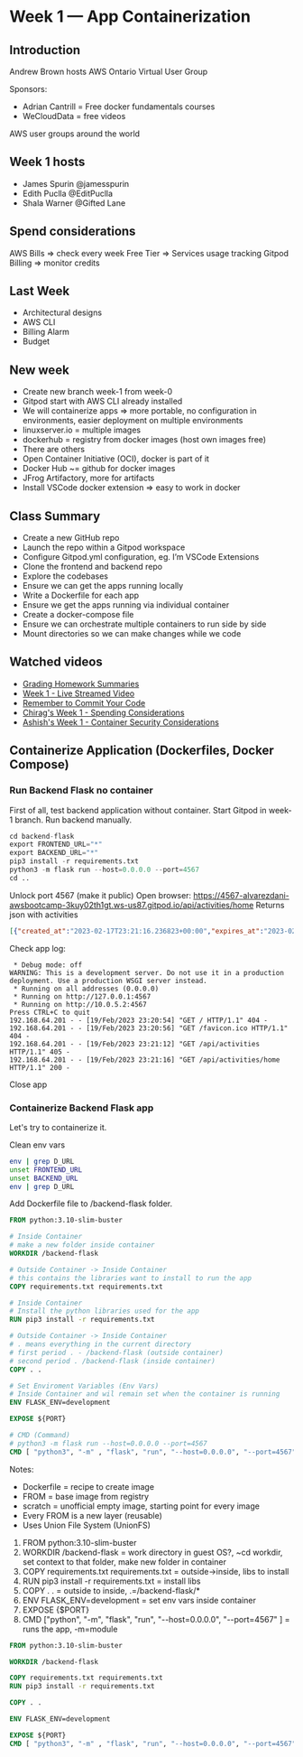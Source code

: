 # Week 1 — App Containerization

## Introduction

Andrew Brown hosts AWS Ontario Virtual User Group

Sponsors:
- Adrian Cantrill = Free docker fundamentals courses
- WeCloudData = free videos

AWS user groups around the world

## Week 1 hosts

- James Spurin @jamesspurin
- Edith Puclla @EditPuclla
- Shala Warner @Gifted Lane

## Spend considerations

AWS Bills => check every week
Free Tier => Services usage tracking
Gitpod Billing => monitor credits

## Last Week

- Architectural designs
- AWS CLI
- Billing Alarm
- Budget

## New week

- Create new branch week-1 from week-0
- Gitpod start with AWS CLI already installed
- We will containerize apps => more portable, no configuration in environments, easier deployment on multiple environments
- linuxserver.io = multiple images
- dockerhub = registry from docker images (host own images free)
- There are others
- Open Container Initiative (OCI), docker is part of it
- Docker Hub ~= github for docker images
- JFrog Artifactory, more for artifacts
- Install VSCode docker extension => easy to work in docker

## Class Summary

- Create a new GitHub repo
- Launch the repo within a Gitpod workspace
- Configure Gitpod.yml configuration, eg. I’m VSCode Extensions
- Clone the frontend and backend repo
- Explore the codebases
- Ensure we can get the apps running locally
- Write a Dockerfile for each app
- Ensure we get the apps running via individual container
- Create a docker-compose file
- Ensure we can orchestrate multiple containers to run side by side
- Mount directories so we can make changes while we code

## Watched videos

- [Grading Homework Summaries](https://www.youtube.com/watch?v=FKAScachFgk&list=PLBfufR7vyJJ7k25byhRXJldB5AiwgNnWv&index=25)
- [Week 1 - Live Streamed Video](https://www.youtube.com/watch?v=zJnNe5Nv4tE&list=PLBfufR7vyJJ7k25byhRXJldB5AiwgNnWv&index=22)
- [Remember to Commit Your Code](https://www.youtube.com/watch?v=b-idMgFFcpg&list=PLBfufR7vyJJ7k25byhRXJldB5AiwgNnWv&index=23)
- [Chirag's Week 1 - Spending Considerations](https://www.youtube.com/watch?v=OAMHu1NiYoI&list=PLBfufR7vyJJ7k25byhRXJldB5AiwgNnWv&index=24)
- [Ashish's Week 1 - Container Security Considerations](https://www.youtube.com/watch?v=OjZz4D0B-cA&list=PLBfufR7vyJJ7k25byhRXJldB5AiwgNnWv&index=25)


## Containerize Application (Dockerfiles, Docker Compose)

### Run Backend Flask no container

First of all, test backend application without container.
Start Gitpod in week-1 branch.
Run backend manually.

```python
cd backend-flask
export FRONTEND_URL="*"
export BACKEND_URL="*"
pip3 install -r requirements.txt
python3 -m flask run --host=0.0.0.0 --port=4567
cd ..
```

Unlock port 4567 (make it public)
Open browser: https://4567-alvarezdani-awsbootcamp-3kuy02th1gt.ws-us87.gitpod.io/api/activities/home
Returns json with activities

```json
[{"created_at":"2023-02-17T23:21:16.236823+00:00","expires_at":"2023-02-24T23:21:16.236823+00:00","handle":"Andrew Brown","likes_count":5,"message":"Cloud is fun!","replies":[{"created_at":"2023-02-17T23:21:16.236823+00:00","handle":"Worf","likes_count":0,"message":"This post has no honor!","replies_count":0,"reply_to_activity_uuid":"68f126b0-1ceb-4a33-88be-d90fa7109eee","reposts_count":0,"uuid":"26e12864-1c26-5c3a-9658-97a10f8fea67"}],"replies_count":1,"reposts_count":0,"uuid":"68f126b0-1ceb-4a33-88be-d90fa7109eee"},{"created_at":"2023-02-12T23:21:16.236823+00:00","expires_at":"2023-02-28T23:21:16.236823+00:00","handle":"Worf","likes":0,"message":"I am out of prune juice","replies":[],"uuid":"66e12864-8c26-4c3a-9658-95a10f8fea67"},{"created_at":"2023-02-19T22:21:16.236823+00:00","expires_at":"2023-02-20T11:21:16.236823+00:00","handle":"Garek","likes":0,"message":"My dear doctor, I am just simple tailor","replies":[],"uuid":"248959df-3079-4947-b847-9e0892d1bab4"}]
```

Check app log:
```
 * Debug mode: off
WARNING: This is a development server. Do not use it in a production deployment. Use a production WSGI server instead.
 * Running on all addresses (0.0.0.0)
 * Running on http://127.0.0.1:4567
 * Running on http://10.0.5.2:4567
Press CTRL+C to quit
192.168.64.201 - - [19/Feb/2023 23:20:54] "GET / HTTP/1.1" 404 -
192.168.64.201 - - [19/Feb/2023 23:20:56] "GET /favicon.ico HTTP/1.1" 404 -
192.168.64.201 - - [19/Feb/2023 23:21:12] "GET /api/activities HTTP/1.1" 405 -
192.168.64.201 - - [19/Feb/2023 23:21:16] "GET /api/activities/home HTTP/1.1" 200 -
```

Close app

### Containerize Backend Flask app

Let's try to containerize it.

Clean env vars

```bash
env | grep D_URL
unset FRONTEND_URL
unset BACKEND_URL
env | grep D_URL
```

Add Dockerfile file to /backend-flask folder.

```Dockerfile
FROM python:3.10-slim-buster

# Inside Container
# make a new folder inside container
WORKDIR /backend-flask

# Outside Container -> Inside Container
# this contains the libraries want to install to run the app
COPY requirements.txt requirements.txt

# Inside Container
# Install the python libraries used for the app
RUN pip3 install -r requirements.txt

# Outside Container -> Inside Container
# . means everything in the current directory
# first period . - /backend-flask (outside container)
# second period . /backend-flask (inside container)
COPY . .

# Set Enviroment Variables (Env Vars)
# Inside Container and wil remain set when the container is running
ENV FLASK_ENV=development

EXPOSE ${PORT}

# CMD (Command)
# python3 -m flask run --host=0.0.0.0 --port=4567
CMD [ "python3", "-m" , "flask", "run", "--host=0.0.0.0", "--port=4567"]
```

Notes:
- Dockerfile = recipe to create image
- FROM = base image from registry
- scratch = unofficial empty image, starting point for every image
- Every FROM is a new layer (reusable)
- Uses Union File System (UnionFS)

1. FROM python:3.10-slim-buster
2. WORKDIR /backend-flask = work directory in guest OS?, ~cd workdir, set context to that folder, make new folder in container
3. COPY requirements.txt requirements.txt = outside->inside, libs to install
4. RUN pip3 install -r requirements.txt = install libs
5. COPY . . = outside to inside, .=/backend-flask/*
6. ENV FLASK_ENV=development = set env vars inside container
7. EXPOSE {$PORT}
8. CMD ["python", "-m", "flask", "run", "--host=0.0.0.0", "--port=4567" ] = runs the app, -m=module

```Dockerfile
FROM python:3.10-slim-buster

WORKDIR /backend-flask

COPY requirements.txt requirements.txt
RUN pip3 install -r requirements.txt

COPY . .

ENV FLASK_ENV=development

EXPOSE ${PORT}
CMD [ "python3", "-m" , "flask", "run", "--host=0.0.0.0", "--port=4567"]
```

